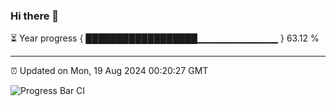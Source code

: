 ### Hi there 👋

⏳ Year progress { ██████████████████▁▁▁▁▁▁▁▁▁▁▁▁ } 63.12 %

---

⏰ Updated on Mon, 19 Aug 2024 00:20:27 GMT

![Progress Bar CI](https://github.com/liununu/liununu/workflows/Progress%20Bar%20CI/badge.svg)
